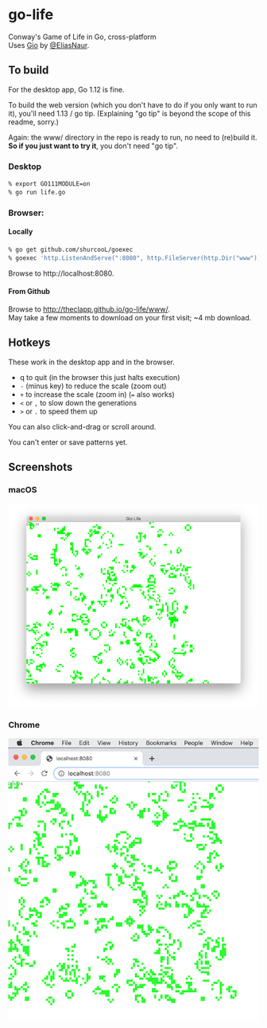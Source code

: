 # go-life

Conway's Game of Life in Go, cross-platform  
Uses [Gio](https://git.sr.ht/~eliasnaur/gio) by [@EliasNaur](https://github.com/eliasnaur).

## To build

For the desktop app, Go 1.12 is fine.

To build the web version (which you don't have to do if you only want to run it), you'll need 1.13 / go tip.  (Explaining "go tip" is beyond the scope of this readme, sorry.)

Again: the www/ directory in the repo is ready to run, no need to (re)build it.  **So if you just want to try it**, you don't need "go tip".

### Desktop

```bash
% export GO111MODULE=on
% go run life.go
```

### Browser:

#### Locally

```bash
% go get github.com/shurcooL/goexec
% goexec 'http.ListenAndServe(":8080", http.FileServer(http.Dir("www")))'
```

Browse to http://localhost:8080.

#### From Github

Browse to http://theclapp.github.io/go-life/www/.  
May take a few moments to download on your first visit; ~4 mb download.

## Hotkeys

These work in the desktop app and in the browser.

* q to quit (in the browser this just halts execution)
* `-` (minus key) to reduce the scale (zoom out)
* `+` to increase the scale (zoom in) (`=` also works)
* `<` or `,` to slow down the generations
* `>` or `.` to speed them up

You can also click-and-drag or scroll around.

You can't enter or save patterns yet.

## Screenshots

### macOS

![Gio Life on macOS](screenshots/gio-life-mac-2019-08-08.png)

### Chrome

![Gio Life on Chrome](screenshots/gio-life-chrome-2019-08-08.png)
